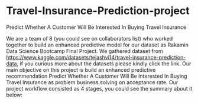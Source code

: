 # Travel-Insurance-Prediction-project
Predict Whether A Customer Will Be Interested In Buying Travel Insurance

We are a team of 8 (you could see on collaborators list) who worked together to build an enhanced predictive model for our dataset as Rakamin Data Science Bootcamp Final Project. We gathered dataset from  https://www.kaggle.com/datasets/tejashvi14/travel-insurance-prediction-data, if you curious more about the datasets please kindly click the link. Our main objective on this project is build an enhanced predictive recommendation Predict Whether A Customer Will Be Interested In Buying Travel Insurance as problem business solving on acceptance rate. Our project workflow consisted as 4 stages, you could see the summary about it below:

